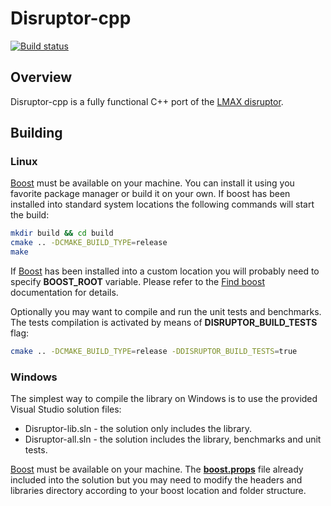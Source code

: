 # Disruptor-cpp

[![Build status](https://travis-ci.org/Abc-Arbitrage/Disruptor-cpp.svg?branch=master)](https://travis-ci.org/Abc-Arbitrage/Disruptor-cpp)

## Overview

Disruptor-cpp is a fully functional C++ port of the [LMAX disruptor](https://lmax-exchange.github.io/disruptor/). 

## Building

### Linux

[Boost](http://www.boost.org/) must be available on your machine.  You can install it using you favorite package manager or build it on your own.
If boost has been installed into standard system locations the following commands will start the build:   

```sh
mkdir build && cd build
cmake .. -DCMAKE_BUILD_TYPE=release
make
```

If [Boost](http://www.boost.org/) has been installed into a custom location you will probably need to specify **BOOST_ROOT** variable. Please refer to the [Find boost](https://cmake.org/cmake/help/v3.0/module/FindBoost.html) documentation for details.

Optionally you may want to compile and run the unit tests and benchmarks. The tests compilation is activated by means of **DISRUPTOR_BUILD_TESTS** flag: 

```sh
cmake .. -DCMAKE_BUILD_TYPE=release -DDISRUPTOR_BUILD_TESTS=true
```

### Windows 

The simplest way to compile the library on Windows is to use the provided Visual Studio solution files:
* Disruptor-lib.sln - the solution only includes the library.
* Disruptor-all.sln - the solution includes the library, benchmarks and unit tests.

[Boost](http://www.boost.org/)  must be available on your machine. The  [**boost.props**](https://github.com/Abc-Arbitrage/Disruptor-cpp/blob/master/boost.props) file already included into the solution but you may need to modify the headers and libraries directory according to your boost location and folder structure.



